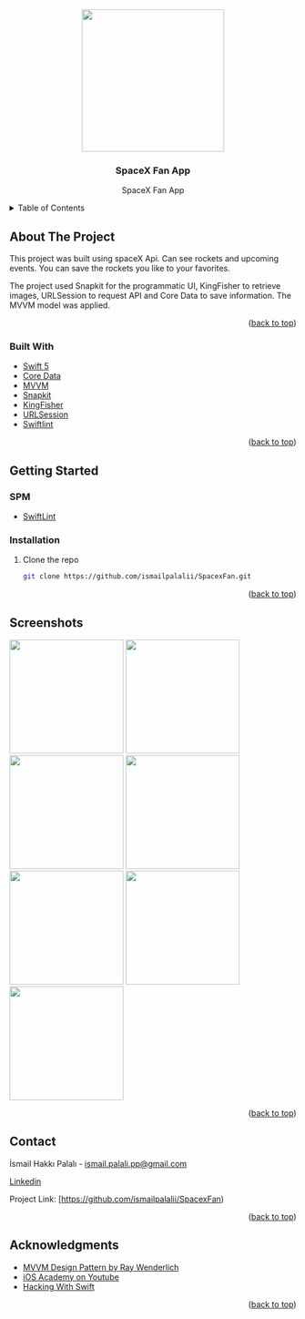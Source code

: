 
<!-- PROJECT LOGO -->
<div align="center">
  <img src="https://user-images.githubusercontent.com/72145206/188066149-da4573bc-7843-4438-9ced-1f88eeb8af65.gif" align="center" width="250" height="250">

  </a>

  <h3 align="center"> SpaceX Fan App</h3>

  <p align="center">
    SpaceX Fan App
    <br />
</div>

<!-- TABLE OF CONTENTS -->
<details>
  <summary>Table of Contents</summary>
  <ol>
    <li>
      <a href="#about-the-project">About The Project</a>
      <ul>
        <li><a href="#built-with">Built With</a></li>
      </ul>
    </li>
    <li>
      <a href="#getting-started">Getting Started</a>
      <ul>
        <li><a href="#swiftpackagemanager">SPM</a></li>
        <li><a href="#installation">Installation</a></li>
      </ul>
    </li>
    <li><a href="#screenshots">Screenshots</a></li>
    <li><a href="#contact">Contact</a></li>
  </ol>
</details>

<!-- ABOUT THE PROJECT -->
## About The Project

This project was built using spaceX Api. Can see rockets and upcoming events. You can save the rockets you like to your favorites.

The project used Snapkit for the programmatic UI, KingFisher to retrieve images,
URLSession to request API and Core Data to save information. The MVVM model was applied.


<p align="right">(<a href="#top">back to top</a>)</p>

### Built With

* [Swift 5](https://swift.org/blog/swift-5-released/)
* [Core Data](https://developer.apple.com/documentation/coredata)
* [MVVM](https://en.wikipedia.org/wiki/Model–view–viewmodel)
* [Snapkit](https://github.com/SnapKit/SnapKit)
* [KingFisher](https://github.com/onevcat/Kingfisher)
* [URLSession](https://developer.apple.com/documentation/foundation/urlsession)
* [Swiftlint](https://github.com/realm/SwiftLint)


<p align="right">(<a href="#top">back to top</a>)</p>

<!-- GETTING STARTED -->
## Getting Started

### SPM
* [SwiftLint](https://cocoapods.org/pods/SwiftLint)


### Installation

1. Clone the repo
   ```sh
   git clone https://github.com/ismailpalalii/SpacexFan.git
   ```
   
<p align="right">(<a href="#top">back to top</a>)</p>

<!-- Screenshots -->
## Screenshots

<img src="https://user-images.githubusercontent.com/72145206/188062458-1fb76521-0813-4858-a140-17882fd56c3e.png" width="200"> <img src="https://user-images.githubusercontent.com/72145206/188062510-64e8aeda-bedc-40b8-8c97-5719d38b3e16.png" width="200"> <img src="https://user-images.githubusercontent.com/72145206/188062683-1cf80401-244b-45ff-b92d-f89d131e6265.png" width="200">
<img src="https://user-images.githubusercontent.com/72145206/188063109-2fcba38e-c59b-4c1b-abf6-7c8f4964ef1a.png" width="200"> <img src="https://user-images.githubusercontent.com/72145206/188063148-c00e2f7c-bb80-4239-b808-0d987cc1d04f.png" width="200"> 
<img src="https://user-images.githubusercontent.com/72145206/188063192-bfb96232-312e-4850-8a05-fa9ed2a6765e.png" width="200"><img src="https://user-images.githubusercontent.com/72145206/188063238-a67b63ce-0ae6-4b04-9469-aac116496528.png" width="200">




<p align="right">(<a href="#top">back to top</a>)</p>

<!-- CONTACT -->
## Contact

İsmail Hakkı Palalı - ismail.palali.pp@gmail.com

[Linkedin](https://www.linkedin.com/in/ismailhakkipalali/)

Project Link:
    [https://github.com/ismailpalalii/SpacexFan)

<p align="right">(<a href="#top">back to top</a>)</p>

<!-- ACKNOWLEDGMENTS -->
## Acknowledgments

* [MVVM Design Pattern by Ray Wenderlich](https://www.raywenderlich.com/34-design-patterns-by-tutorials-mvvm)
* [iOS Academy on Youtube](https://www.youtube.com/c/iOSAcademy)
* [Hacking With Swift](https://www.hackingwithswift.com)

<p align="right">(<a href="#top">back to top</a>)</p>
